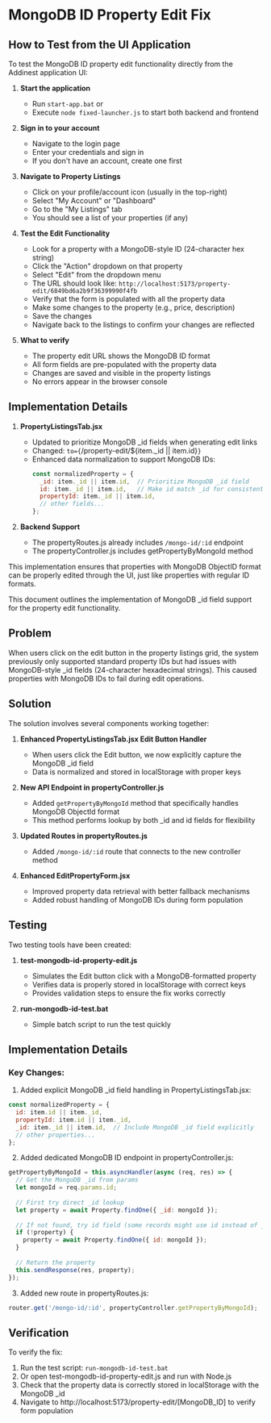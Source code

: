 # MongoDB ID Property Edit Fix

## How to Test from the UI Application

To test the MongoDB ID property edit functionality directly from the Addinest application UI:

1. **Start the application**
   - Run `start-app.bat` or
   - Execute `node fixed-launcher.js` to start both backend and frontend

2. **Sign in to your account**
   - Navigate to the login page
   - Enter your credentials and sign in
   - If you don't have an account, create one first

3. **Navigate to Property Listings**
   - Click on your profile/account icon (usually in the top-right)
   - Select "My Account" or "Dashboard"
   - Go to the "My Listings" tab
   - You should see a list of your properties (if any)

4. **Test the Edit Functionality**
   - Look for a property with a MongoDB-style ID (24-character hex string)
   - Click the "Action" dropdown on that property
   - Select "Edit" from the dropdown menu
   - The URL should look like: `http://localhost:5173/property-edit/6849bd6a2b9f36399990f4fb`
   - Verify that the form is populated with all the property data
   - Make some changes to the property (e.g., price, description)
   - Save the changes
   - Navigate back to the listings to confirm your changes are reflected

5. **What to verify**
   - The property edit URL shows the MongoDB ID format
   - All form fields are pre-populated with the property data
   - Changes are saved and visible in the property listings
   - No errors appear in the browser console

## Implementation Details

1. **PropertyListingsTab.jsx**
   - Updated to prioritize MongoDB _id fields when generating edit links
   - Changed: `to={`/property-edit/${item._id || item.id}`}`
   - Enhanced data normalization to support MongoDB IDs:
     ```javascript
     const normalizedProperty = {
       _id: item._id || item.id,  // Prioritize MongoDB _id field 
       id: item._id || item.id,   // Make id match _id for consistent lookup
       propertyId: item._id || item.id,
       // other fields...
     };
     ```

2. **Backend Support**
   - The propertyRoutes.js already includes `/mongo-id/:id` endpoint
   - The propertyController.js includes getPropertyByMongoId method

This implementation ensures that properties with MongoDB ObjectID format can be properly edited through the UI, just like properties with regular ID formats.

This document outlines the implementation of MongoDB _id field support for the property edit functionality.

## Problem

When users click on the edit button in the property listings grid, the system previously only supported standard property IDs but had issues with MongoDB-style _id fields (24-character hexadecimal strings). This caused properties with MongoDB IDs to fail during edit operations.

## Solution

The solution involves several components working together:

1. **Enhanced PropertyListingsTab.jsx Edit Button Handler**
   - When users click the Edit button, we now explicitly capture the MongoDB _id field
   - Data is normalized and stored in localStorage with proper keys

2. **New API Endpoint in propertyController.js**
   - Added `getPropertyByMongoId` method that specifically handles MongoDB ObjectId format
   - This method performs lookup by both _id and id fields for flexibility

3. **Updated Routes in propertyRoutes.js**
   - Added `/mongo-id/:id` route that connects to the new controller method

4. **Enhanced EditPropertyForm.jsx**
   - Improved property data retrieval with better fallback mechanisms
   - Added robust handling of MongoDB IDs during form population

## Testing

Two testing tools have been created:

1. **test-mongodb-id-property-edit.js**
   - Simulates the Edit button click with a MongoDB-formatted property
   - Verifies data is properly stored in localStorage with correct keys
   - Provides validation steps to ensure the fix works correctly

2. **run-mongodb-id-test.bat**
   - Simple batch script to run the test quickly

## Implementation Details

### Key Changes:

1. Added explicit MongoDB _id field handling in PropertyListingsTab.jsx:
```javascript
const normalizedProperty = {
  id: item.id || item._id,
  propertyId: item.id || item._id,
  _id: item._id || item.id,  // Include MongoDB _id field explicitly
  // other properties...
};
```

2. Added dedicated MongoDB ID endpoint in propertyController.js:
```javascript
getPropertyByMongoId = this.asyncHandler(async (req, res) => {
  // Get the MongoDB _id from params
  let mongoId = req.params.id;
  
  // First try direct _id lookup
  let property = await Property.findOne({ _id: mongoId });
  
  // If not found, try id field (some records might use id instead of _id)
  if (!property) {
    property = await Property.findOne({ id: mongoId });
  }
  
  // Return the property
  this.sendResponse(res, property);
});
```

3. Added new route in propertyRoutes.js:
```javascript
router.get('/mongo-id/:id', propertyController.getPropertyByMongoId);
```

## Verification

To verify the fix:

1. Run the test script: `run-mongodb-id-test.bat`
2. Or open test-mongodb-id-property-edit.js and run with Node.js
3. Check that the property data is correctly stored in localStorage with the MongoDB _id
4. Navigate to http://localhost:5173/property-edit/[MongoDB_ID] to verify form population
